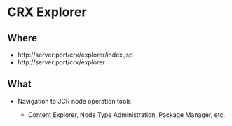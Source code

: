 # CRX Explorer

## Where

- http://server:port/crx/explorer/index.jsp
- http://server:port/crx/explorer

## What

- Navigation to JCR node operation tools

  - Content Explorer, Node Type Administration, Package Manager, etc.

